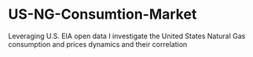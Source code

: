 # US-NG-Consumtion-Market
Leveraging U.S. EIA open data I investigate the United States Natural Gas consumption and prices dynamics and their correlation 
